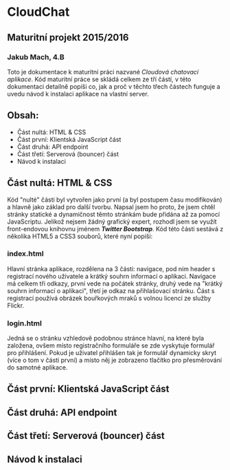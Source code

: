 # CloudChat
## Maturitní projekt 2015/2016 
### Jakub Mach, 4.B

Toto je dokumentace k maturitní práci nazvané *Cloudová chatovací aplikace*.
Kód maturitní práce se skládá celkem ze tří částí, v této dokumentaci detailně popíši co, jak a proč v těchto třech částech funguje
a uvedu návod k instalaci aplikace na vlastní server.

## Obsah:
* Část nultá: HTML & CSS
* Část první: Klientská JavaScript část
* Část druhá: API endpoint
* Část třetí: Serverová (bouncer) část
* Návod k instalaci

## Část nultá: HTML & CSS
Kód "nulté" části byl vytvořen jako první (a byl postupem času modifikován) a hlavně jako základ pro další tvorbu. Napsal jsem ho proto, že jsem chtěl stránky statické a dynamičnost těmto stránkám bude přidána až za pomocí JavaScriptu. Jelikož nejsem žádný grafický expert, rozhodl jsem se využít front-endovou knihovnu jménem ***Twitter Bootstrap***.
Kód této části sestává z několika HTML5 a CSS3 souborů, které nyní popíši: 
### index.html
Hlavní stránka aplikace, rozdělena na 3 části: navigace, pod ním header s registrací nového uživatele a krátký souhrn informací o aplikaci.
Navigace má celkem tři odkazy, první vede na počátek stránky, druhý vede na "krátký souhrn informací o aplikaci", třetí je odkaz na přihlašovací stránku.
Část s registrací používá obrázek bouřkových mraků s volnou licencí ze služby Flickr.
### login.html
Jedná se o stránku vzhledově podobnou stránce hlavní, na které byla založena, ovšem místo registračního formuláře se zde vyskytuje formulář pro přihlášení.
Pokud je uživatel přihlášen tak je formulář dynamicky skryt (více o tom v části první) a místo něj je zobrazeno tlačítko pro přesměrování do samotné aplikace.

## Část první: Klientská JavaScript část

## Část druhá: API endpoint

## Část třetí: Serverová (bouncer) část

## Návod k instalaci



